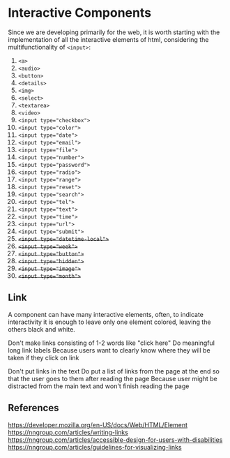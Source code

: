 # Interactive Components

Since we are developing primarily for the web, it is worth starting with the implementation of all the interactive elements of html, considering the multifunctionality of `<input>`:

1. `<a>`
2. `<audio>`
3. `<button>`
4. `<details>`
5. `<img>`
6. `<select>`
7. `<textarea>`
8. `<video>`
9. `<input type="checkbox">`
10. `<input type="color">`
11. `<input type="date">`
12. `<input type="email">`
13. `<input type="file">`
14. `<input type="number">`
15. `<input type="password">`
16. `<input type="radio">`
17. `<input type="range">`
18. `<input type="reset">`
19. `<input type="search">`
20. `<input type="tel">`
21. `<input type="text">`
22. `<input type="time">`
23. `<input type="url">`
24. `<input type="submit">`
25. ~~`<input type="datetime-local">`~~
26. ~~`<input type="week">`~~
27. ~~`<input type="button">`~~
28. ~~`<input type="hidden">`~~
29. ~~`<input type="image">`~~
30. ~~`<input type="month">`~~

## Link

A component can have many interactive elements, often, to indicate interactivity it is enough to leave only one element colored, leaving the others black and white.

Don't make links consisting of 1-2 words like "click here"
Do meaningful long link labels
Because users want to clearly know where they will be taken if they click on link

Don't put links in the text
Do put a list of links from the page at the end so that the user goes to them after reading the page
Because user might be distracted from the main text and won't finish reading the page

## References

https://developer.mozilla.org/en-US/docs/Web/HTML/Element
https://nngroup.com/articles/writing-links
https://nngroup.com/articles/accessible-design-for-users-with-disabilities
https://nngroup.com/articles/guidelines-for-visualizing-links